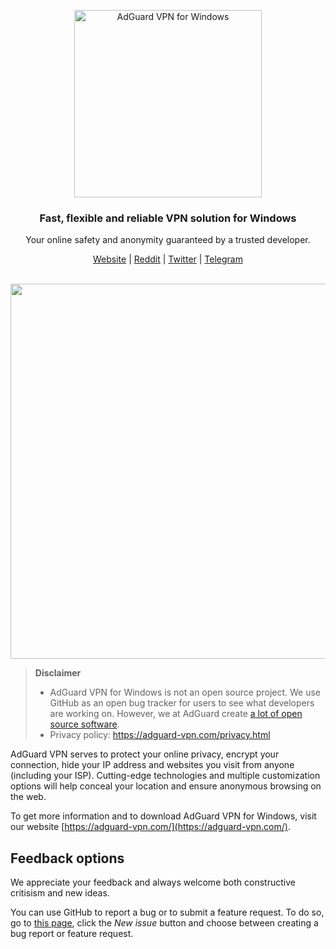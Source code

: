 <p align="center">
  <img src="https://user-images.githubusercontent.com/17472907/94009288-ebc54e00-fdac-11ea-967e-58f2cf615953.png" width="300px" alt="AdGuard VPN for Windows" />
</p>

<h3 align="center">Fast, flexible and reliable VPN solution for Windows</h3>

<p align="center">
  Your online safety and anonymity guaranteed by a trusted developer.
</p>

<p align="center">
    <a href="https://adguard-vpn.com/">Website</a> |
    <a href="https://reddit.com/r/Adguard">Reddit</a> |
    <a href="https://twitter.com/AdGuard">Twitter</a> |
    <a href="https://t.me/adguard_en">Telegram</a>
    <br /><br />
</p>


<p align="center">
<image src="https://user-images.githubusercontent.com/17472907/94907418-cde0a300-04a8-11eb-9b3c-4521498ecfa9.PNG" width="600">
</p>

<a id="feedback"></a>

> **Disclaimer**
> * AdGuard VPN for Windows is not an open source project. We use GitHub as an open bug tracker for users to see what developers are working on. However, we at AdGuard create [a lot of open source software](https://github.com/search?o=desc&q=topic%3Aopen-source+org%3AAdguardTeam+fork%3Atrue&s=stars&type=Repositories).
> * Privacy policy: https://adguard-vpn.com/privacy.html

AdGuard VPN serves to protect your online privacy, encrypt your connection, hide your IP address and websites you visit from anyone (including your ISP). Cutting-edge technologies and multiple customization options will help conceal your location and ensure anonymous browsing on the web.

To get more information and to download AdGuard VPN for Windows, visit our website [https://adguard-vpn.com/](https://adguard-vpn.com/).

## Feedback options

We appreciate your feedback and always welcome both constructive critisism and new ideas.

You can use GitHub to report a bug or to submit a feature request. To do so, go to [this page](https://github.com/AdguardTeam/AdguardVPNForWindows/issues), click the _New issue_ button and choose between creating a bug report or feature request.
